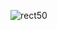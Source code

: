 ![rect50](https://user-images.githubusercontent.com/74933780/210256456-dae9b482-1f17-4e4b-a42c-c52dbad1133a.png)
